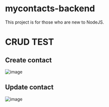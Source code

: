 # mycontacts-backend
This project is for those who are new to NodeJS.

# CRUD TEST
## Create contact
![image](https://github.com/ThienNg65/mycontacts-backend/assets/112293169/3c8106ac-3a5e-4281-954e-6b48013eadf0)

## Update contact
![image](https://github.com/ThienNg65/mycontacts-backend/assets/112293169/e3aae60d-f5e0-444c-bd11-2dc06fd7ec26)
